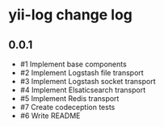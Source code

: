 yii-log change log
===================

0.0.1
-----

* #1 Implement base components
* #2 Implement Logstash file transport
* #3 Implement Logstash socket transport
* #4 Implement Elsaticsearch transport
* #5 Implement Redis transport
* #7 Create codeception tests
* #6 Write README